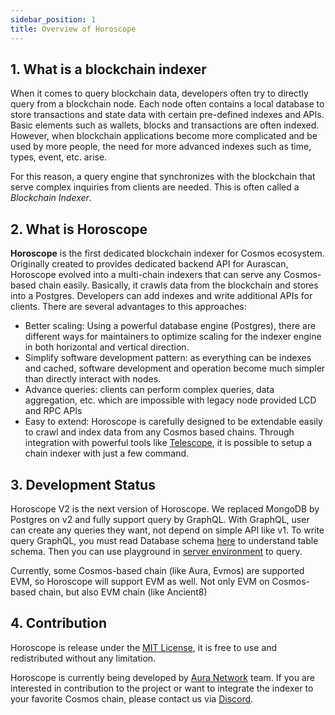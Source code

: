 ```yaml
---
sidebar_position: 1
title: Overview of Horoscope
---
```


## 1. What is a blockchain indexer
When it comes to query blockchain data, developers often try to directly query from a blockchain node. Each node often contains a local database to store transactions and state data with certain pre-defined indexes and APIs. Basic elements such as wallets, blocks and transactions are often indexed. However, when blockchain applications become more complicated and be used by more people, the need for more advanced indexes such as time, types, event, etc. arise.

For this reason, a query engine that synchronizes with the blockchain that serve complex inquiries from clients are needed. This is often called a *Blockchain Indexer*.

## 2. What is Horoscope

**Horoscope** is the first dedicated blockchain indexer for Cosmos ecosystem. Originally created to provides dedicated backend API for Aurascan, Horoscope evolved into a multi-chain indexers that can serve any Cosmos-based chain easily. Basically, it crawls data from the blockchain and stores into a Postgres. Developers can add indexes and write additional APIs for clients. There are several advantages to this approaches:

- Better scaling: Using a powerful database engine (Postgres), there are different ways for maintainers to optimize scaling for the indexer engine in both horizontal and vertical direction.
- Simplify software development pattern: as everything can be indexes and cached, software development and operation become much simpler than directly interact with nodes.
- Advance queries: clients can perform complex queries, data aggregation, etc. which are impossible with legacy node provided LCD and RPC APIs
- Easy to extend: Horoscope is carefully designed to be extendable easily to crawl and index data from any Cosmos based chains. Through integration with powerful tools like [Telescope](https://github.com/osmosis-labs/telescope), it is possible to setup a chain indexer with just a few command.

## 3. Development Status

Horoscope V2 is the next version of Horoscope. We replaced MongoDB by Postgres on v2 and fully support query by GraphQL. With GraphQL, user can create any queries they want, not depend on simple API like v1. To write query GraphQL, you must read Database schema [here](https://github.com/aura-nw/horoscope-v2/blob/main/docs/database_schema.md) to understand table schema. Then you can use playground in [server environment](../index.md#horoscope-v2) to query.

Currently, some Cosmos-based chain (like Aura, Evmos) are supported EVM, so Horoscope will support EVM as well. Not only EVM on Cosmos-based chain, but also EVM chain (like Ancient8)

## 4. Contribution

Horoscope is release under the [MIT License](https://github.com/aura-nw/horoscope-v2/blob/main/LICENSE), it is free to use and redistributed without any limitation.

Horoscope is currently being developed by [Aura Network](https://aura.network) team. If you are interested in contribution to the project or want to integrate the indexer to your favorite Cosmos chain, please contact us via [Discord](https://discord.gg/bzm3dyxJxR).